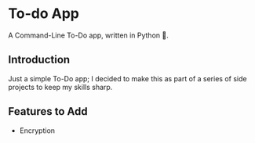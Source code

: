 # To-do App
A Command-Line To-Do app, written in Python 🐍.

## Introduction
Just a simple To-Do app; I decided to make this as part of a series of side projects to keep my skills sharp.

## Features to Add
- Encryption
